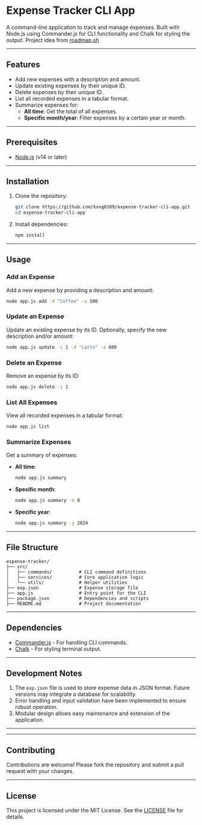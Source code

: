 # Expense Tracker CLI App

A command-line application to track and manage expenses. Built with Node.js using Commander.js for CLI functionality and Chalk for styling the output. 
Project idea from <a href="https://roadmap.sh/projects/expense-tracker" target="_blank">roadmap.sh<a/>

---

## Features

- Add new expenses with a description and amount.
- Update existing expenses by their unique ID.
- Delete expenses by their unique ID.
- List all recorded expenses in a tabular format.
- Summarize expenses for:
  - **All time**: Get the total of all expenses.
  - **Specific month/year**: Filter expenses by a certain year or month.

---

## Prerequisites

- [Node.js](https://nodejs.org/) (v14 or later)

---

## Installation

1. Clone the repository:
   ```bash
   git clone https://github.com/kxng0109/expense-tracker-cli-app.git
   cd expense-tracker-cli-app
   ```

2. Install dependencies:
   ```bash
   npm install
   ```

---

## Usage

### Add an Expense
Add a new expense by providing a description and amount:
```bash
node app.js add -d "Coffee" -a 500
```

### Update an Expense
Update an existing expense by its ID. Optionally, specify the new description and/or amount:
```bash
node app.js update -i 1 -d "Latte" -a 600
```

### Delete an Expense
Remove an expense by its ID:
```bash
node app.js delete -i 1
```

### List All Expenses
View all recorded expenses in a tabular format:
```bash
node app.js list
```

### Summarize Expenses
Get a summary of expenses:
- **All time**: 
  ```bash
  node app.js summary
  ```
- **Specific month**:
  ```bash
  node app.js summary -m 8
  ```
- **Specific year**:
  ```bash
  node app.js summary -y 2024
  ```

---

## File Structure

```
expense-tracker/
├── src/
│   ├── commands/          # CLI command definitions
│   ├── services/          # Core application logic
│   └── utils/             # Helper utilities
├── exp.json               # Expense storage file
├── app.js                 # Entry point for the CLI
├── package.json           # Dependencies and scripts
├── README.md              # Project documentation
```

---

## Dependencies

- [Commander.js](https://github.com/tj/commander.js) - For handling CLI commands.
- [Chalk](https://github.com/chalk/chalk) - For styling terminal output.

---

## Development Notes

1. The `exp.json` file is used to store expense data in JSON format. Future versions may integrate a database for scalability.
2. Error handling and input validation have been implemented to ensure robust operation.
3. Modular design allows easy maintenance and extension of the application.

---

<!-- ## Roadmap

- [ ] Complete the summary command to allow detailed filtering by date.
- [ ] Implement better error messages using Chalk.
- [ ] Add test cases for all commands.
- [ ] Integrate with a database (e.g., MongoDB or SQLite). -->

---

## Contributing

Contributions are welcome! Please fork the repository and submit a pull request with your changes.

---

## License

This project is licensed under the MIT License. See the [LICENSE](LICENSE) file for details.

